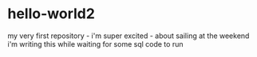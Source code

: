 # hello-world2
my very first repository - i'm super excited - about sailing at the weekend
i'm writing this while waiting for some sql code to run


